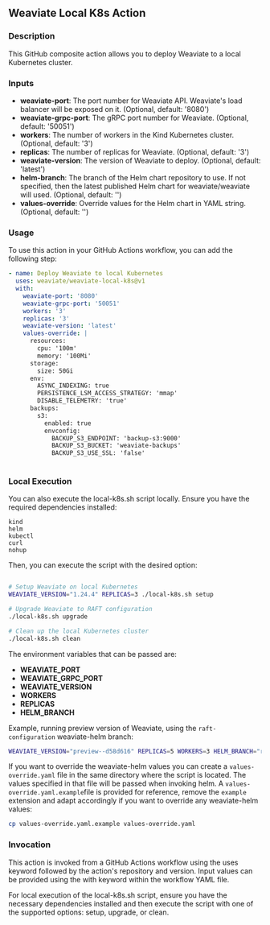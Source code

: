 ## Weaviate Local K8s Action

### Description
This GitHub composite action allows you to deploy Weaviate to a local Kubernetes cluster.

### Inputs
- **weaviate-port**: The port number for Weaviate API. Weaviate's load balancer will be exposed on it. (Optional, default: '8080')
- **weaviate-grpc-port**: The gRPC port number for Weaviate. (Optional, default: '50051')
- **workers**: The number of workers in the Kind Kubernetes cluster. (Optional, default: '3')
- **replicas**: The number of replicas for Weaviate. (Optional, default: '3')
- **weaviate-version**: The version of Weaviate to deploy. (Optional, default: 'latest')
- **helm-branch**: The branch of the Helm chart repository to use. If not specified, then the latest published Helm chart for weaviate/weaviate will used. (Optional, default: '')
- **values-override**: Override values for the Helm chart in YAML string. (Optional, default: '')

### Usage
To use this action in your GitHub Actions workflow, you can add the following step:

```yaml
- name: Deploy Weaviate to local Kubernetes
  uses: weaviate/weaviate-local-k8s@v1
  with:
    weaviate-port: '8080'
    weaviate-grpc-port: '50051'
    workers: '3'
    replicas: '3'
    weaviate-version: 'latest'
    values-override: |
      resources:
        cpu: '100m'
        memory: '100Mi'
      storage:
        size: 50Gi
      env:
        ASYNC_INDEXING: true
        PERSISTENCE_LSM_ACCESS_STRATEGY: 'mmap'
        DISABLE_TELEMETRY: 'true'
      backups:
        s3:
          enabled: true
          envconfig:
            BACKUP_S3_ENDPOINT: 'backup-s3:9000'
            BACKUP_S3_BUCKET: 'weaviate-backups'
            BACKUP_S3_USE_SSL: 'false'
       
```

### Local Execution

You can also execute the local-k8s.sh script locally. Ensure you have the required dependencies installed:

    kind
    helm
    kubectl
    curl
    nohup

Then, you can execute the script with the desired option:

```bash

# Setup Weaviate on local Kubernetes
WEAVIATE_VERSION="1.24.4" REPLICAS=3 ./local-k8s.sh setup

# Upgrade Weaviate to RAFT configuration
./local-k8s.sh upgrade

# Clean up the local Kubernetes cluster
./local-k8s.sh clean
```

The environment variables that can be passed are:
- **WEAVIATE_PORT**
- **WEAVIATE_GRPC_PORT**
- **WEAVIATE_VERSION**
- **WORKERS**
- **REPLICAS**
- **HELM_BRANCH**

Example, running preview version of Weaviate, using the `raft-configuration` weaviate-helm branch:
```bash
WEAVIATE_VERSION="preview--d58d616" REPLICAS=5 WORKERS=3 HELM_BRANCH="raft-configuration" WEAVIATE_PORT="8081" ./local-k8s.sh setup
```

If you want to override the weaviate-helm values you can create a `values-override.yaml` file in the same directory where the script is located. The values specified in that file will be passed when invoking helm. A `values-override.yaml.example`file is provided for reference, remove the `example` extension and adapt accordingly if you want to override any weaviate-helm values:

```bash
cp values-override.yaml.example values-override.yaml
```

### Invocation

This action is invoked from a GitHub Actions workflow using the uses keyword followed by the action's repository and version. Input values can be provided using the with keyword within the workflow YAML file.

For local execution of the local-k8s.sh script, ensure you have the necessary dependencies installed and then execute the script with one of the supported options: setup, upgrade, or clean.